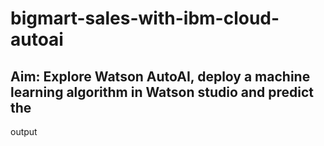 # bigmart-sales-with-ibm-cloud-autoai

## Aim: Explore Watson AutoAI, deploy a machine learning algorithm in Watson studio and predict the
output
